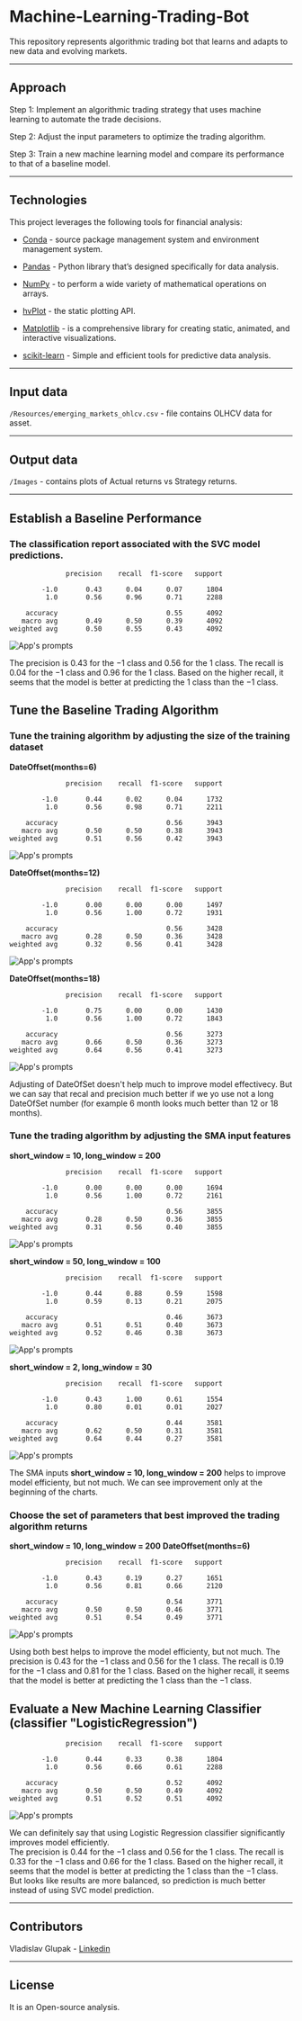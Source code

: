 # Machine-Learning-Trading-Bot

This repository represents algorithmic trading bot that learns and adapts to new data and evolving markets.

---

## Approach

Step 1: Implement an algorithmic trading strategy that uses machine learning to automate the trade decisions.

Step 2: Adjust the input parameters to optimize the trading algorithm.

Step 3: Train a new machine learning model and compare its performance to that of a baseline model.

---

## Technologies

This project leverages the following tools for financial analysis:

- [Conda](https://docs.conda.io/en/latest/) - source package management system and environment management system.

- [Pandas](https://pandas.pydata.org) - Python library that’s designed specifically for data analysis.

- [NumPy](https://numpy.org) - to perform a wide variety of mathematical operations on arrays.

- [hvPlot](https://hvplot.holoviz.org) - the static plotting API.

- [Matplotlib](https://matplotlib.org) - is a comprehensive library for creating static, animated, and interactive visualizations.

- [scikit-learn](https://scikit-learn.org/stable/) - Simple and efficient tools for predictive data analysis.

---

## Input data

`/Resources/emerging_markets_ohlcv.csv` - file contains OLHCV data for asset.

---

## Output data

`/Images` - contains plots of Actual returns vs Strategy returns.

---

## Establish a Baseline Performance

### The classification report associated with the SVC model predictions.

```
              precision    recall  f1-score   support

        -1.0       0.43      0.04      0.07      1804
         1.0       0.56      0.96      0.71      2288

    accuracy                           0.55      4092
   macro avg       0.49      0.50      0.39      4092
weighted avg       0.50      0.55      0.43      4092
```

![App's prompts](Images/Actual_vs_Strategy_3_month.png)

The precision is 0.43 for the −1 class and 0.56 for the 1 class. The recall is 0.04 for the −1 class and 0.96 for the 1 class. Based on the higher recall, it seems that the model is better at predicting the 1 class than the −1 class.

## Tune the Baseline Trading Algorithm

### Tune the training algorithm by adjusting the size of the training dataset

**DateOffset(months=6)**

```
              precision    recall  f1-score   support

        -1.0       0.44      0.02      0.04      1732
         1.0       0.56      0.98      0.71      2211

    accuracy                           0.56      3943
   macro avg       0.50      0.50      0.38      3943
weighted avg       0.51      0.56      0.42      3943
```

![App's prompts](Images/Actual_vs_Strategy_6_month.png)

**DateOffset(months=12)**

```
              precision    recall  f1-score   support

        -1.0       0.00      0.00      0.00      1497
         1.0       0.56      1.00      0.72      1931

    accuracy                           0.56      3428
   macro avg       0.28      0.50      0.36      3428
weighted avg       0.32      0.56      0.41      3428
```

![App's prompts](Images/Actual_vs_Strategy_12_month.png)

**DateOffset(months=18)**

```
              precision    recall  f1-score   support

        -1.0       0.75      0.00      0.00      1430
         1.0       0.56      1.00      0.72      1843

    accuracy                           0.56      3273
   macro avg       0.66      0.50      0.36      3273
weighted avg       0.64      0.56      0.41      3273
```

![App's prompts](Images/Actual_vs_Strategy_18_month.png)

Adjusting of DateOfSet doesn't help much to improve model effectivecy. But we can say that recal and precision much better if we yo use not a long DateOfSet number (for example 6 month looks much better than 12 or 18 months).

### Tune the trading algorithm by adjusting the SMA input features

**short_window = 10, long_window = 200**

```
              precision    recall  f1-score   support

        -1.0       0.00      0.00      0.00      1694
         1.0       0.56      1.00      0.72      2161

    accuracy                           0.56      3855
   macro avg       0.28      0.50      0.36      3855
weighted avg       0.31      0.56      0.40      3855
```

![App's prompts](Images/windows_10_200.png)

**short_window = 50, long_window = 100**

```
              precision    recall  f1-score   support

        -1.0       0.44      0.88      0.59      1598
         1.0       0.59      0.13      0.21      2075

    accuracy                           0.46      3673
   macro avg       0.51      0.51      0.40      3673
weighted avg       0.52      0.46      0.38      3673
```

![App's prompts](Images/windows_50_100.png)

**short_window = 2, long_window = 30**

```
              precision    recall  f1-score   support

        -1.0       0.43      1.00      0.61      1554
         1.0       0.80      0.01      0.01      2027

    accuracy                           0.44      3581
   macro avg       0.62      0.50      0.31      3581
weighted avg       0.64      0.44      0.27      3581
```

![App's prompts](Images/windows_2_30.png)

The SMA inputs **short_window = 10, long_window = 200** helps to improve model efficienty, but not much. We can see improvement only at the beginning of the charts.

### Choose the set of parameters that best improved the trading algorithm returns

**short_window = 10, long_window = 200**
**DateOffset(months=6)**

```
              precision    recall  f1-score   support

        -1.0       0.43      0.19      0.27      1651
         1.0       0.56      0.81      0.66      2120

    accuracy                           0.54      3771
   macro avg       0.50      0.50      0.46      3771
weighted avg       0.51      0.54      0.49      3771
```

![App's prompts](Images/Actual_vs_Strategy_6_month_windows_10_200.png)

Using both best helps to improve the model efficienty, but not much.
The precision is 0.43 for the −1 class and 0.56 for the 1 class. The recall is 0.19 for the −1 class and 0.81 for the 1 class. Based on the higher recall, it seems that the model is better at predicting the 1 class than the −1 class.

## Evaluate a New Machine Learning Classifier (classifier "LogisticRegression")

```
              precision    recall  f1-score   support

        -1.0       0.44      0.33      0.38      1804
         1.0       0.56      0.66      0.61      2288

    accuracy                           0.52      4092
   macro avg       0.50      0.50      0.49      4092
weighted avg       0.51      0.52      0.51      4092
```

![App's prompts](Images/Actual_vs_Strategy_3_month_LogisticRegression.png)

We can definitely say that using Logistic Regression classifier significantly improves model efficiently.  
The precision is 0.44 for the −1 class and 0.56 for the 1 class. The recall is 0.33 for the −1 class and 0.66 for the 1 class. Based on the higher recall, it seems that the model is better at predicting the 1 class than the −1 class. But looks like results are more balanced, so prediction is much better instead of using SVC model prediction.

---

## Contributors

Vladislav Glupak - [Linkedin](https://www.linkedin.com/in/vladislav-glupak/)

---

## License

It is an Open-source analysis.

